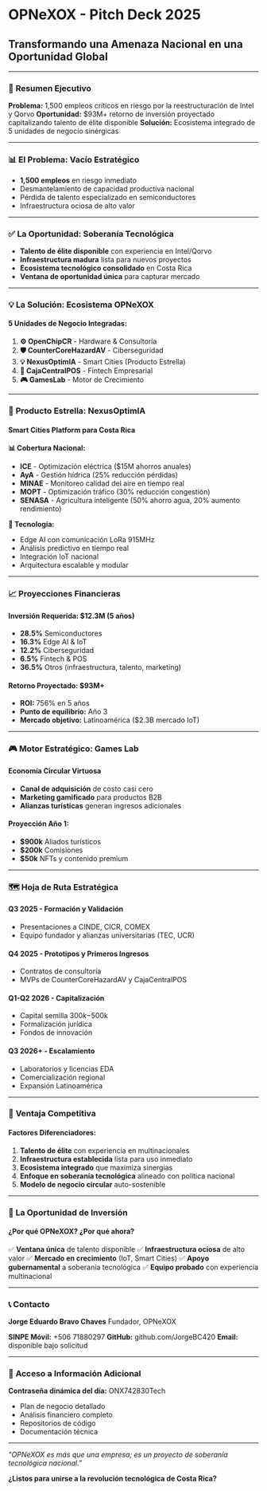# OPNeXOX - Pitch Deck 2025
## Transformando una Amenaza Nacional en una Oportunidad Global

---

### 🎯 **Resumen Ejecutivo**

**Problema:** 1,500 empleos críticos en riesgo por la reestructuración de Intel y Qorvo
**Oportunidad:** $93M+ retorno de inversión proyectado capitalizando talento de élite disponible
**Solución:** Ecosistema integrado de 5 unidades de negocio sinérgicas

---

### 📊 **El Problema: Vacío Estratégico**

- **1,500 empleos** en riesgo inmediato
- Desmantelamiento de capacidad productiva nacional
- Pérdida de talento especializado en semiconductores
- Infraestructura ociosa de alto valor

---

### ✅ **La Oportunidad: Soberanía Tecnológica**

- **Talento de élite disponible** con experiencia en Intel/Qorvo
- **Infraestructura madura** lista para nuevos proyectos
- **Ecosistema tecnológico consolidado** en Costa Rica
- **Ventana de oportunidad única** para capturar mercado

---

### 💡 **La Solución: Ecosistema OPNeXOX**

#### **5 Unidades de Negocio Integradas:**

1. **⚙️ OpenChipCR** - Hardware & Consultoría
2. **🛡️ CounterCoreHazardAV** - Ciberseguridad
3. **💡 NexusOptimIA** - Smart Cities (Producto Estrella)
4. **🛒 CajaCentralPOS** - Fintech Empresarial
5. **🎮 GamesLab** - Motor de Crecimiento

---

### 🌟 **Producto Estrella: NexusOptimIA**

#### **Smart Cities Platform para Costa Rica**

**📊 Cobertura Nacional:**
- **ICE** - Optimización eléctrica ($15M ahorros anuales)
- **AyA** - Gestión hídrica (25% reducción pérdidas)
- **MINAE** - Monitoreo calidad del aire en tiempo real
- **MOPT** - Optimización tráfico (30% reducción congestión)
- **SENASA** - Agricultura inteligente (50% ahorro agua, 20% aumento rendimiento)

**🔧 Tecnología:**
- Edge AI con comunicación LoRa 915MHz
- Análisis predictivo en tiempo real
- Integración IoT nacional
- Arquitectura escalable y modular

---

### 📈 **Proyecciones Financieras**

#### **Inversión Requerida: $12.3M (5 años)**
- **28.5%** Semiconductores
- **16.3%** Edge AI & IoT
- **12.2%** Ciberseguridad
- **6.5%** Fintech & POS
- **36.5%** Otros (infraestructura, talento, marketing)

#### **Retorno Proyectado: $93M+**
- **ROI:** 756% en 5 años
- **Punto de equilibrio:** Año 3
- **Mercado objetivo:** Latinoamérica ($2.3B mercado IoT)

---

### 🎮 **Motor Estratégico: Games Lab**

#### **Economía Circular Virtuosa**
- **Canal de adquisición** de costo casi cero
- **Marketing gamificado** para productos B2B
- **Alianzas turísticas** generan ingresos adicionales

#### **Proyección Año 1:**
- **$900k** Aliados turísticos
- **$200k** Comisiones
- **$50k** NFTs y contenido premium

---

### 🗺️ **Hoja de Ruta Estratégica**

#### **Q3 2025 - Formación y Validación**
- Presentaciones a CINDE, CICR, COMEX
- Equipo fundador y alianzas universitarias (TEC, UCR)

#### **Q4 2025 - Prototipos y Primeros Ingresos**
- Contratos de consultoría
- MVPs de CounterCoreHazardAV y CajaCentralPOS

#### **Q1-Q2 2026 - Capitalización**
- Capital semilla $300k-$500k
- Formalización jurídica
- Fondos de innovación

#### **Q3 2026+ - Escalamiento**
- Laboratorios y licencias EDA
- Comercialización regional
- Expansión Latinoamérica

---

### 🎯 **Ventaja Competitiva**

#### **Factores Diferenciadores:**
1. **Talento de élite** con experiencia en multinacionales
2. **Infraestructura establecida** lista para uso inmediato
3. **Ecosistema integrado** que maximiza sinergias
4. **Enfoque en soberanía tecnológica** alineado con política nacional
5. **Modelo de negocio circular** auto-sostenible

---

### 🚀 **La Oportunidad de Inversión**

#### **¿Por qué OPNeXOX? ¿Por qué ahora?**

✅ **Ventana única** de talento disponible
✅ **Infraestructura ociosa** de alto valor
✅ **Mercado en crecimiento** (IoT, Smart Cities)
✅ **Apoyo gubernamental** a soberanía tecnológica
✅ **Equipo probado** con experiencia multinacional

---

### 📞 **Contacto**

**Jorge Eduardo Bravo Chaves**
Fundador, OPNeXOX

**SINPE Móvil:** +506 71880297
**GitHub:** github.com/JorgeBC420
**Email:** disponible bajo solicitud

---

### 🔐 **Acceso a Información Adicional**

**Contraseña dinámica del día:** ONX742830Tech
- Plan de negocio detallado
- Análisis financiero completo
- Repositorios de código
- Documentación técnica

---

*"OPNeXOX es más que una empresa; es un proyecto de soberanía tecnológica nacional."*

**¿Listos para unirse a la revolución tecnológica de Costa Rica?**

